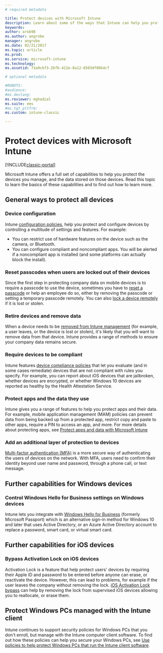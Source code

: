 ```yaml
---
# required metadata

title: Protect devices with Microsoft Intune 
description: Learn about some of the ways that Intune can help you protect your devices against unauthorized access and other threats.
keywords:
author: arob98
ms.author: angrobe
manager: angrobe
ms.date: 02/21/2017
ms.topic: article
ms.prod:
ms.service: microsoft-intune
ms.technology:
ms.assetid: 71e0cbf3-2bfb-412e-8a12-8503df08b4cf

# optional metadata

#ROBOTS:
#audience:
#ms.devlang:
ms.reviewer: mghadial
ms.suite: ems
#ms.tgt_pltfrm:
ms.custom: intune-classic

---
```


# Protect devices with Microsoft Intune

[!INCLUDE[classic-portal](../includes/classic-portal.md)]

Microsoft Intune offers a full set of capabilities to help you protect the devices you manage, and the data stored on those devices. Read this topic to learn the basics of these capabilities and to find out how to learn more.

## General ways to protect all devices

### Device configuration
Intune [configuration policies](manage-settings-and-features-on-your-devices-with-microsoft-intune-policies.md), help you protect and configure devices by controlling a multitude of settings and features. For example:
- You can restrict use of hardware features on the device such as the camera, or Bluetooth.
- You can configure compliant and noncompliant apps. You will be alerted if a noncompliant app is installed (and some platforms can actually block the install).

### Reset passcodes when users are locked out of their devices
Since the first step in protecting company data on mobile devices is to require a passcode to use the device, sometimes you have to [reset a passcode](use-remote-lock-and-passcode-reset-in-microsoft-intune.md) or help an employee do so, either by removing the passcode or setting a temporary passcode remotely. You can also [lock a device remotely](use-remote-lock-and-passcode-reset-in-microsoft-intune.md) if it is lost or stolen.

### Retire devices and remove data
When a device needs to be [removed from Intune management](retire-devices-from-microsoft-intune-management.md) (for example, a user leaves, or the device is lost or stolen), it's likely that you will want to remove data from that device. Intune provides a range of methods to ensure your company data remains secure.

### Require devices to be compliant
Intune features [device compliance policies](introduction-to-device-compliance-policies-in-microsoft-intune.md) that let you evaluate (and in some cases remediate) devices that are not compliant with rules you specify. For example, you can report about iOS devices that are jailbroken, whether devices are encrypted, or whether Windows 10 devices are reported as healthy by the Health Attestation Service.

### Protect apps and the data they use
Intune gives you a range of features to help you protect apps and their data. For example, mobile application management (MAM) policies can prevent data from being backed up from a protected app, restrict copy and paste to other apps, require a PIN to access an app, and more. For more details about protecting apps, see [Protect apps and data with Microsoft Intune](protect-apps-and-data-with-microsoft-intune.md)

### Add an additional layer of protection to devices
[Multi-factor authentication (MFA)](multi-factor-authentication-azure-active-directory.md) is a more secure way of authenticating the users of devices on the network.  With MFA, users need to confirm their identity beyond user name and password, through a phone call, or text message.

## Further capabilities for Windows devices

### Control Windows Hello for Business settings on Windows devices
Intune lets you integrate with [Windows Hello for Business](control-microsoft-passport-settings-on-devices-with-microsoft-intune.md) (formerly Microsoft Passport) which is an alternative sign-in method for Windows 10 and later that uses Active Directory, or an Azure Active Directory account to replace a password, smart card, or virtual smart card.

## Further capabilities for iOS devices

### Bypass Activation Lock on iOS devices
Activation Lock is a feature that help protect users' devices by requiring their Apple ID and password to be entered before anyone can erase, or reactivate the device. However, this can lead to problems, for example if the user leaves the company without removing the lock. [iOS Activation Lock bypass](help-protect-ios-devices-with-activation-lock-bypass-for-microsoft-intune.md) can help by removing the lock from supervised iOS devices allowing you to reallocate, or erase them.



## Protect Windows PCs managed with the Intune client
Intune continues to support security policies for Windows PCs that you don't enroll, but manage with the Intune computer client software. To find out how these policies can help you secure your Windows PCs, see [Use policies to help protect Windows PCs that run the Intune client software](policies-to-protect-windows-pcs-in-microsoft-intune.md).
